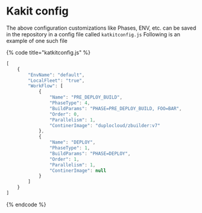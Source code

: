 # Kakit config

The above configuration customizations like Phases, ENV, etc. can be saved in the repository in a config file called `katkitconfig.js` Following is an example of one such file

{% code title="katkitconfig.js" %}
```javascript
[
    {
        "EnvName": "default",
        "LocalFleet": "true",
        "WorkFlow": [
            {
                "Name": "PRE_DEPLOY_BUILD",
                "PhaseType": 4,
                "BuildParams": "PHASE=PRE_DEPLOY_BUILD, FOO=BAR",
                "Order": 0,
                "Parallelism": 1,
                "ContinerImage": "duplocloud/zbuilder:v7"
            },
            {
                "Name": "DEPLOY",
                "PhaseType": 1,
                "BuildParams": "PHASE=DEPLOY",
                "Order": 1,
                "Parallelism": 1,
                "ContinerImage": null
            }
        ]
    }
]
```
{% endcode %}
